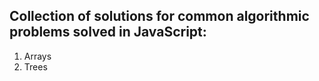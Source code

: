 ## Collection of solutions for common algorithmic problems solved in JavaScript:
1. Arrays
2. Trees
